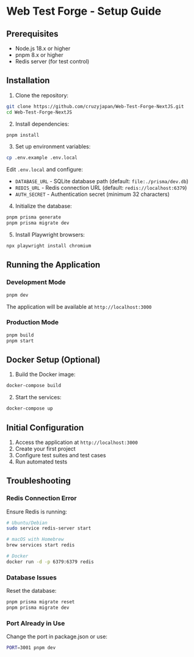 # Web Test Forge - Setup Guide

## Prerequisites

- Node.js 18.x or higher
- pnpm 8.x or higher
- Redis server (for test control)

## Installation

1. Clone the repository:
```bash
git clone https://github.com/cruzyjapan/Web-Test-Forge-NextJS.git
cd Web-Test-Forge-NextJS
```

2. Install dependencies:
```bash
pnpm install
```

3. Set up environment variables:
```bash
cp .env.example .env.local
```

Edit `.env.local` and configure:
- `DATABASE_URL` - SQLite database path (default: `file:./prisma/dev.db`)
- `REDIS_URL` - Redis connection URL (default: `redis://localhost:6379`)
- `AUTH_SECRET` - Authentication secret (minimum 32 characters)

4. Initialize the database:
```bash
pnpm prisma generate
pnpm prisma migrate dev
```

5. Install Playwright browsers:
```bash
npx playwright install chromium
```

## Running the Application

### Development Mode
```bash
pnpm dev
```

The application will be available at `http://localhost:3000`

### Production Mode
```bash
pnpm build
pnpm start
```

## Docker Setup (Optional)

1. Build the Docker image:
```bash
docker-compose build
```

2. Start the services:
```bash
docker-compose up
```

## Initial Configuration

1. Access the application at `http://localhost:3000`
2. Create your first project
3. Configure test suites and test cases
4. Run automated tests

## Troubleshooting

### Redis Connection Error
Ensure Redis is running:
```bash
# Ubuntu/Debian
sudo service redis-server start

# macOS with Homebrew
brew services start redis

# Docker
docker run -d -p 6379:6379 redis
```

### Database Issues
Reset the database:
```bash
pnpm prisma migrate reset
pnpm prisma migrate dev
```

### Port Already in Use
Change the port in package.json or use:
```bash
PORT=3001 pnpm dev
```